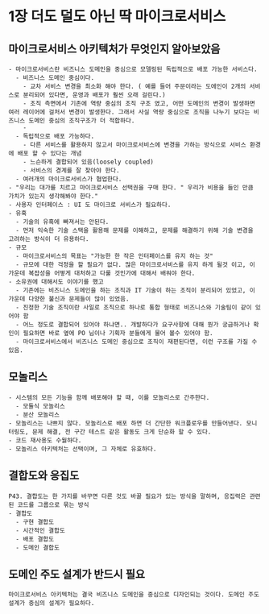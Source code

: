 # 1장 더도 덜도 아닌 딱 마이크로서비스
## 마이크로서비스 아키텍처가 무엇인지 알아보았음
    - 마이크로서비스란 비즈니스 도메인을 중심으로 모델링된 독립적으로 배포 가능한 서비스다.
      - 비즈니스 도메인 중심이다.
        - 교차 서비스 변경을 최소화 해야 한다. ( 예를 들어 주문이라는 도에인이 2개의 서비스로 분리되어 있다면, 운영과 배포가 훨씬 오래 걸린다.)
        - 조직 측면에서 기존에 역량 중심의 조직 구조 였고, 어떤 도메인의 변경이 발생하면 여러 레이어에 걸처서 변경이 발생한다. 그래서 사실 역량 중심으로 조직을 나누기 보다는 비즈니스 도메인 중심의 조직구조가 더 적합하다.
        - 
      - 독립적으로 배포 가능하다. 
        - 다른 서비스를 활용하지 않고서 마이크로서비스에 변경을 가하는 방식으로 서비스 환경에 배포 할 수 있다는 개념
        - 느슨하게 결합되어 있음(loosely coupled)
        - 서비스의 경계를 잘 찾아야 한다.
      - 여러개의 마이크로서비스가 협업한다.
    - "우리는 대가를 치르고 마이크로서비스 선택권을 구매 한다. " 우리가 비용을 들인 만큼 가치가 있는지 생각해봐야 한다." 
    - 사용자 인터페이스 : UI 도 마이크로 서비스가 필요하다. 
    - 유혹
      - 기술의 유혹에 빠져서는 안된다.
      - 먼저 익숙한 기술 스택을 활용해 문제를 이해하고, 문제를 해결하기 위해 기술 변경을 고려하는 방식이 더 유용하다.
    - 규모
      - 마이크로서비스의 목표는 "가능한 한 작은 인터페이스를 유지 하는 것"
      - 규모에 대한 걱정을 할 필요가 없다. 많은 마이크로서비스를 유지 하게 될것 이고, 이 가운데 복잡성을 어떻게 대처하고 다룰 것인가에 대해서 배워야 한다.
    - 소유권에 대해서도 이야기를 했고
      - 기존에는 비즈니스 도메인을 하는 조직과 IT 기술이 하는 조직이 분리되어 있었고, 이 가운데 다양한 불신과 문제들이 많이 있었음.
      - 진정한 기술 조직이란 사일로 조직으로 하나로 통합 형태로 비즈니스와 기술팀이 같이 있어야 함
      - 어느 정도로 결합되어 있어야 하냐면.. 개발하다가 요구사항에 대해 뭔가 궁금하거나 확인이 필요하면 바로 옆에 PO 님이나 기획자 분들에게 물어 볼수 있어야 함.
      - 마이크로서비스에서 비즈니스 도메인 중심으로 조직이 재편된다면, 이런 구조를 가질 수 있음.

## 모놀리스
    - 시스템의 모든 기능을 함께 배포해야 할 때, 이를 모놀리스로 간주한다.
      - 모듈식 모놀리스
      - 분산 모놀리스
    - 모놀리스는 나쁘지 않다. 모놀리스로 배포 하면 더 간단한 워크플로우를 만들어낸다. 모니터링도, 문제 해결, 전 구간 테스트 같은 활동도 크게 단순화 할 수 있다.
    - 코드 재사용도 수월하다.
    - 모놀리스 아키텍처는 선택이며, 그 자체로 유효하다.

## 결합도와 응집도
    P43. 결합도는 한 가지를 바꾸면 다른 것도 바꿀 필요가 있는 방식을 말하며, 응집력은 관련된 코드를 그룹으로 묶는 방식
    - 결합도
      - 구현 결합도
      - 시간적인 결합도
      - 배포 결합도
      - 도메인 결합도

## 도메인 주도 설계가 반드시 필요
    마이크로서비스 아키텍처는 결국 비즈니스 도메인을 중심으로 디자인되는 것이다. 도메인 주도 설계가 중심의 설계가 필요하다.

